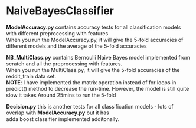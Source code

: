 # NaiveBayesClassifier

**ModelAccuracy.py** contains accuracy tests for all classification models with different preprocessing with features  
When you run the ModelAccuracy.py, it will give the 5-fold accuracies of different models and the average of the 5-fold accuracies

**NB_MultiClass.py** contains Bernoulli Naive Bayes model implemented from scratch and all the preprocessing with features.  
When you run the MultiClass.py, it will give the 5-fold accuracies of the reddit_train data set.  
**NOTE**: I have implemented the matrix operation instead of for loops in predict() method to decrease the run-time. However, the model is still quite slow it takes Around 25mins to run the 5-fold  

**Decision.py** this is another tests for all classification models - lots of overlap with **ModelAccuracy.py** but it has  
adda boost classifier implemented additonally. 
